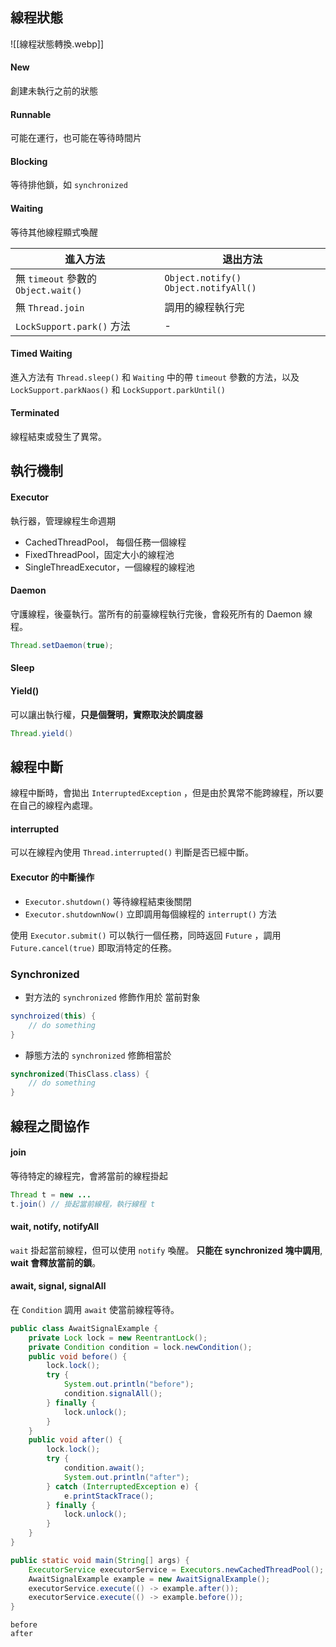 ## 線程狀態

![[線程狀態轉換.webp]]

#### New

創建未執行之前的狀態

#### Runnable

可能在運行，也可能在等待時間片

#### Blocking

等待排他鎖，如 `synchronized`

#### Waiting

等待其他線程顯式喚醒

| 進入方法                            | 退出方法                               |
| ----------------------------------- | -------------------------------------- |
| 無 `timeout` 參數的 `Object.wait()` | `Object.notify()` `Object.notifyAll()` |
| 無 `Thread.join`                    | 調用的線程執行完                       |
| `LockSupport.park()` 方法           |        -                                |


#### Timed Waiting

進入方法有 `Thread.sleep()` 和 `Waiting` 中的帶 `timeout` 參數的方法，以及 `LockSupport.parkNaos()` 和 `LockSupport.parkUntil()`

#### Terminated

線程結束或發生了異常。

## 執行機制

#### Executor

執行器，管理線程生命週期

- CachedThreadPool， 每個任務一個線程
- FixedThreadPool，固定大小的線程池
- SingleThreadExecutor，一個線程的線程池

#### Daemon

守護線程，後臺執行。當所有的前臺線程執行完後，會殺死所有的 Daemon 線程。

```java
Thread.setDaemon(true);
```

#### Sleep

#### Yield()

可以讓出執行權，**只是個聲明，實際取決於調度器**

```java
Thread.yield()
```

## 線程中斷

線程中斷時，會拋出 `InterruptedException` ，但是由於異常不能跨線程，所以要在自己的線程內處理。

#### interrupted

可以在線程內使用 `Thread.interrupted()` 判斷是否已經中斷。

#### Executor 的中斷操作

- `Executor.shutdown()` 等待線程結束後關閉
- `Executor.shutdownNow()` 立即調用每個線程的 `interrupt()` 方法

使用 `Executor.submit()` 可以執行一個任務，同時返回 `Future` ，調用 `Future.cancel(true)` 即取消特定的任務。

### Synchronized

- 對方法的 `synchronized` 修飾作用於 當前對象
```java
synchroized(this) {
	// do something
}
```

- 靜態方法的 `synchronized` 修飾相當於 
```java
synchronized(ThisClass.class) {
	// do something
}
```

## 線程之間協作

#### join

等待特定的線程完，會將當前的線程掛起
```java
Thread t = new ...
t.join() // 掛起當前線程，執行線程 t
```

#### wait, notify, notifyAll

`wait` 掛起當前線程，但可以使用 `notify` 喚醒。 **只能在 synchronized 塊中調用**, **wait 會釋放當前的鎖**。

#### await, signal, signalAll

在 `Condition` 調用 `await` 使當前線程等待。

```java
public class AwaitSignalExample { 
	private Lock lock = new ReentrantLock(); 
	private Condition condition = lock.newCondition(); 
	public void before() { 
		lock.lock(); 
		try { 
			System.out.println("before"); 
			condition.signalAll(); 
		} finally { 
			lock.unlock(); 
		} 
	} 
	public void after() { 
		lock.lock(); 
		try { 
			condition.await(); 
			System.out.println("after"); 
		} catch (InterruptedException e) { 
			e.printStackTrace(); 
		} finally { 
			lock.unlock(); 
		} 
	} 
}

```

```java
public static void main(String[] args) { 
	ExecutorService executorService = Executors.newCachedThreadPool(); 
	AwaitSignalExample example = new AwaitSignalExample(); 
	executorService.execute(() -> example.after());
	executorService.execute(() -> example.before()); 
}

```

```shell
before
after
```

